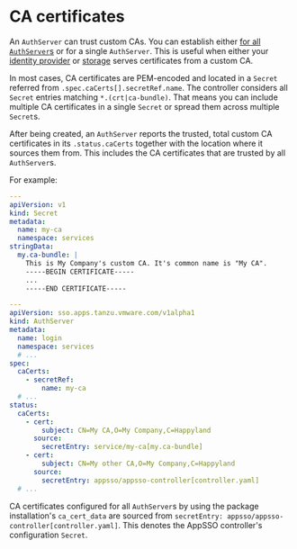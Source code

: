 # CA certificates

An `AuthServer` can trust custom CAs. You can establish either [for 
all `AuthServer`s](../platform-operators/configuration.md#ca) or for a single `AuthServer`. This is useful when either
your [identity provider](identity-providers.hbs.md) or [storage](storage.hbs.md) serves certificates from a custom CA.

In most cases, CA certificates are PEM-encoded and located in a `Secret` referred 
from `.spec.caCerts[].secretRef.name`. The controller considers all `Secret` entries matching `*.(crt|ca-bundle)`.
That means you can include multiple CA certificates in a single `Secret` or spread them across multiple `Secret`s.

After being created, an `AuthServer` reports the trusted, total custom CA certificates in its `.status.caCerts` together
with the location where it sources them from. This includes the CA certificates that are trusted by all
`AuthServer`s.

For example:

```yaml
---
apiVersion: v1
kind: Secret
metadata:
  name: my-ca
  namespace: services
stringData:
  my.ca-bundle: |
    This is My Company's custom CA. It's common name is "My CA".
    -----BEGIN CERTIFICATE-----
    ...
    -----END CERTIFICATE-----

---
apiVersion: sso.apps.tanzu.vmware.com/v1alpha1
kind: AuthServer
metadata:
  name: login
  namespace: services
  # ...
spec:
  caCerts:
    - secretRef:
        name: my-ca
  # ...
status:
  caCerts:
    - cert:
        subject: CN=My CA,O=My Company,C=Happyland
      source:
        secretEntry: service/my-ca[my.ca-bundle]
    - cert:
        subject: CN=My other CA,O=My Company,C=Happyland
      source:
        secretEntry: appsso/appsso-controller[controller.yaml]
  # ...
```

CA certificates configured for all `AuthServer`s by using the package installation's `ca_cert_data` 
are sourced from `secretEntry: appsso/appsso-controller[controller.yaml]`. This denotes the AppSSO controller's
configuration `Secret`. 
